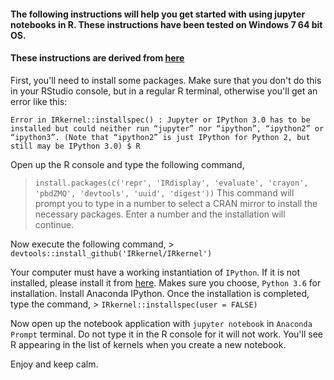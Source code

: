 #### The following instructions will help you get started with using jupyter notebooks in R. These instructions have been tested on Windows 7 64 bit OS.
#### These instructions are derived from [here](https://www.datacamp.com/community/blog/jupyter-notebook-r#gs.Uue2ltE)

First, you'll need to install some packages. Make sure that you don't do this in your RStudio console, but in a regular R terminal, otherwise you'll get an error like this:

`Error in IRkernel::installspec() :
Jupyter or IPython 3.0 has to be installed but could neither run “jupyter” nor “ipython”, “ipython2” or “ipython3”.
(Note that “ipython2” is just IPython for Python 2, but still may be IPython 3.0)
$ R`

Open up the R console and type the following command,

> `install.packages(c('repr', 'IRdisplay', 'evaluate', 'crayon', 'pbdZMQ', 'devtools', 'uuid', 'digest'))`
This command will prompt you to type in a number to select a CRAN mirror to install the necessary packages. Enter a number and the installation will continue.

Now execute the following command, > `devtools::install_github('IRkernel/IRkernel')`

Your computer must have a working instantiation of `IPython`. If it is not installed, please install it from [here](https://www.anaconda.com/download/). Makes sure you choose, `Python 3.6` for installation. Install Anaconda IPython. Once the installation is completed, type the command, > `IRkernel::installspec(user = FALSE)` 

Now open up the notebook application with `jupyter notebook` in `Anaconda Prompt` terminal. Do not type it in the R console for it will not work.
You'll see R appearing in the list of kernels when you create a new notebook. 

Enjoy and keep calm.
